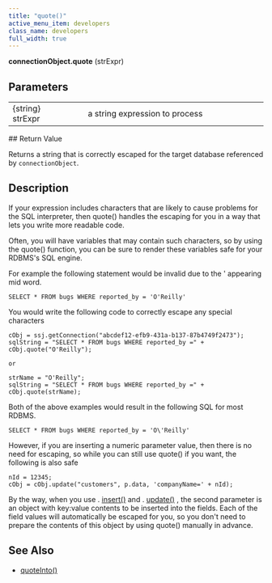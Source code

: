```yaml
---
title: "quote()"
active_menu_item: developers
class_name: developers
full_width: true
---
```



**connectionObject.quote** (strExpr)

## Parameters

<table>
<tr>
<td width="181">
{string} strExpr

</td>
<td width="18">
</td>
<td width="681">
a string expression to process

</td>
</tr>
</table>
## Return Value

Returns a string that is correctly escaped for the target database referenced by `connectionObject`.

## Description

If your expression includes characters that are likely to cause problems for the SQL interpreter, then quote() handles the escaping for you in a way that lets you write more readable code.

Often, you will have variables that may contain such characters, so by using the quote() function, you can be sure to render these variables safe for your RDBMS's SQL engine.

For example the following statement would be invalid due to the ' appearing mid word.

    SELECT * FROM bugs WHERE reported_by = 'O'Reilly'

You would write the following code to correctly escape any special characters

    cObj = ssj.getConnection("abcdef12-efb9-431a-b137-87b4749f2473");
    sqlString = "SELECT * FROM bugs WHERE reported_by =" + cObj.quote("O'Reilly");
     
    or 
     
    strName = "O'Reilly";
    sqlString = "SELECT * FROM bugs WHERE reported_by =" + cObj.quote(strName);

Both of the above examples would result in the following SQL for most RDBMS.

    SELECT * FROM bugs WHERE reported_by = 'O\'Reilly'

However, if you are inserting a numeric parameter value, then there is no need for escaping, so while you can still use quote() if you want, the following is also safe

    nId = 12345;
    cObj = cObj.update("customers", p.data, 'companyName=' + nId);
   

By the way, when you use . [insert()](/developers/documentation/scripting-apis/server-side-api/ssj-object/database/insert) and . [update()](/developers/documentation/scripting-apis/server-side-api/ssj-object/database/update) , the second parameter is an object with key:value contents to be inserted into the fields. Each of the field values will automatically be escaped for you, so you don't need to prepare the contents of this object by using quote() manually in advance.

## See Also

 - [quoteInto()](/developers/documentation/scripting-apis/server-side-api/ssj-object/database/quoteinto)
